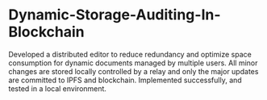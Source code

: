 # Dynamic-Storage-Auditing-In-Blockchain
Developed a distributed editor to reduce redundancy and optimize space consumption for dynamic documents managed by multiple users. All minor changes are stored locally controlled by a relay and only the major updates are committed to IPFS and blockchain. Implemented successfully, and tested in a local environment.
